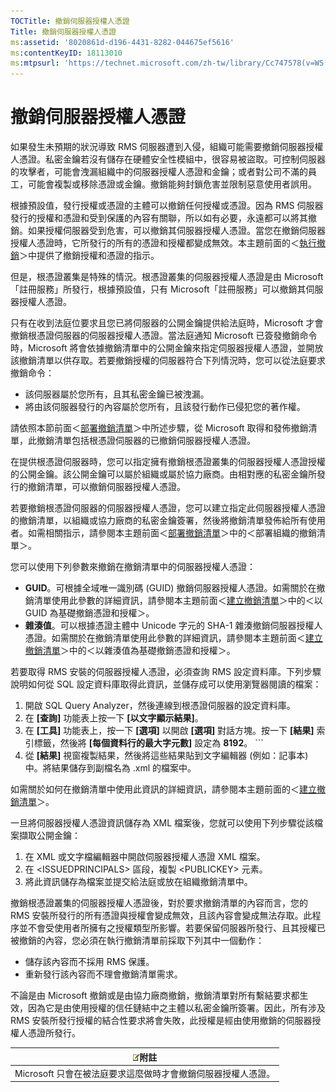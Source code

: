 ```yaml
---
TOCTitle: 撤銷伺服器授權人憑證
Title: 撤銷伺服器授權人憑證
ms:assetid: '8020861d-d196-4431-8282-044675ef5616'
ms:contentKeyID: 18113010
ms:mtpsurl: 'https://technet.microsoft.com/zh-tw/library/Cc747578(v=WS.10)'
---
```


撤銷伺服器授權人憑證
====================

如果發生未預期的狀況導致 RMS 伺服器遭到入侵，組織可能需要撤銷伺服器授權人憑證。私密金鑰若沒有儲存在硬體安全性模組中，很容易被盜取。可控制伺服器的攻擊者，可能會洩漏組織中的伺服器授權人憑證和金鑰；或者對公司不滿的員工，可能會複製或移除憑證或金鑰。撤銷能夠封鎖危害並限制惡意使用者誤用。

根據預設值，發行授權或憑證的主體可以撤銷任何授權或憑證。因為 RMS 伺服器發行的授權和憑證和受到保護的內容有關聯，所以如有必要，永遠都可以將其撤銷。如果授權伺服器受到危害，可以撤銷其伺服器授權人憑證。當您在撤銷伺服器授權人憑證時，它所發行的所有的憑證和授權都變成無效。本主題前面的＜[執行撤銷](https://technet.microsoft.com/4735f060-7197-4ae2-830a-f91bcc4de30a)＞中提供了撤銷授權和憑證的指示。

但是，根憑證叢集是特殊的情況。根憑證叢集的伺服器授權人憑證是由 Microsoft「註冊服務」所發行，根據預設值，只有 Microsoft「註冊服務」可以撤銷其伺服器授權人憑證。

只有在收到法庭位要求且您已將伺服器的公開金鑰提供給法庭時，Microsoft 才會撤銷根憑證伺服器的伺服器授權人憑證。當法庭通知 Microsoft 已簽發撤銷命令時，Microsoft 將會依據撤銷清單中的公開金鑰來指定伺服器授權人憑證，並開放該撤銷清單以供存取。若要撤銷授權的伺服器符合下列情況時，您可以從法庭要求撤銷命令：

-   該伺服器屬於您所有，且其私密金鑰已被洩漏。
-   將由該伺服器發行的內容屬於您所有，且該發行動作已侵犯您的著作權。

請依照本節前面＜[部署撤銷清單](https://technet.microsoft.com/e331338b-66d4-45e4-8d3f-acccf2302ac4)＞中所述步驟，從 Microsoft 取得和發佈撤銷清單，此撤銷清單包括根憑證伺服器的已撤銷伺服器授權人憑證。

在提供根憑證伺服器時，您可以指定擁有撤銷根憑證叢集的伺服器授權人憑證授權的公開金鑰。該公開金鑰可以屬於組織或屬於協力廠商。由相對應的私密金鑰所發行的撤銷清單，可以撤銷伺服器授權人憑證。

若要撤銷根憑證伺服器的伺服器授權人憑證，您可以建立指定此伺服器授權人憑證的撤銷清單，以組織或協力廠商的私密金鑰簽署，然後將撤銷清單發佈給所有使用者。如需相關指示，請參閱本主題前面＜[部署撤銷清單](https://technet.microsoft.com/e331338b-66d4-45e4-8d3f-acccf2302ac4)＞中的＜部署組織的撤銷清單＞。

您可以使用下列參數來撤銷在撤銷清單中的伺服器授權人憑證：

-   **GUID**。可根據全域唯一識別碼 (GUID) 撤銷伺服器授權人憑證。如需關於在撤銷清單使用此參數的詳細資訊，請參閱本主題前面＜[建立撤銷清單](https://technet.microsoft.com/1ef75199-3344-4225-84de-a863a777696a)＞中的＜以 GUID 為基礎撤銷憑證和授權＞。
-   **雜湊值**。可以根據憑證主體中 Unicode 字元的 SHA-1 雜湊撤銷伺服器授權人憑證。如需關於在撤銷清單使用此參數的詳細資訊，請參閱本主題前面＜[建立撤銷清單](https://technet.microsoft.com/1ef75199-3344-4225-84de-a863a777696a)＞中的＜以雜湊值為基礎撤銷憑證和授權＞。

若要取得 RMS 安裝的伺服器授權人憑證，必須查詢 RMS 設定資料庫。下列步驟說明如何從 SQL 設定資料庫取得此資訊，並儲存成可以使用瀏覽器閱讀的檔案：

1.  開啟 SQL Query Analyzer，然後連線到根憑證伺服器的設定資料庫。
2.  在 **\[查詢\]** 功能表上按一下 **\[以文字顯示結果\]**。
3.  在 **\[工具\]** 功能表上，按一下 **\[選項\]** 以開啟 **\[選項\]** 對話方塊。按一下 **\[結果\]** 索引標籤，然後將 **\[每個資料行的最大字元數\]** 設定為 **8192**。
        ```
1.  從 **\[結果\]** 視窗複製結果，然後將這些結果貼到文字編輯器 (例如：記事本) 中。將結果儲存到副檔名為 .xml 的檔案中。

如需關於如何在撤銷清單中使用此資訊的詳細資訊，請參閱本主題前面的＜[建立撤銷清單](https://technet.microsoft.com/1ef75199-3344-4225-84de-a863a777696a)＞。

一旦將伺服器授權人憑證資訊儲存為 XML 檔案後，您就可以使用下列步驟從該檔案擷取公開金鑰：

1.  在 XML 或文字檔編輯器中開啟伺服器授權人憑證 XML 檔案。
2.  在 &lt;ISSUEDPRINCIPALS&gt; 區段，複製 &lt;PUBLICKEY&gt; 元素。
3.  將此資訊儲存為檔案並提交給法庭或放在組織撤銷清單中。

撤銷根憑證叢集的伺服器授權人憑證後，對於要求撤銷清單的內容而言，您的 RMS 安裝所發行的所有憑證與授權會變成無效，且該內容會變成無法存取。此程序並不會受使用者所擁有之授權類型所影響。若要保留伺服器所發行、且其授權已被撤銷的內容，您必須在執行撤銷清單前採取下列其中一個動作：

-   儲存該內容而不採用 RMS 保護。
-   重新發行該內容而不理會撤銷清單需求。

不論是由 Microsoft 撤銷或是由協力廠商撤銷，撤銷清單對所有繫結要求都生效，因為它是由使用授權的信任鏈結中之主體以私密金鑰所簽署。因此，所有涉及 RMS 安裝所發行授權的結合性要求將會失敗，此授權是經由使用撤銷的伺服器授權人憑證所發行。

| ![](images/Cc747578.note(WS.10).gif)附註 |
|-----------------------------------------------------------------------|
| Microsoft 只會在被法庭要求這麼做時才會撤銷伺服器授權人憑證。          |

